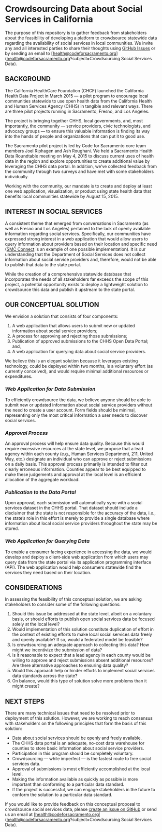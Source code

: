 # Crowdsourcing Data about Social Services in California

The purpose of this repository is to gather feedback from stakeholders about the feasibility of developing a platform to crowdsource statewide data regarding the availability of social services in local communities. We invite any and all interested parties to share their thoughts using [GitHub Issues](https://github.com/code4sac/social-services/issues) or by sending an email to [health@codeforsacramento.org](health@codeforsacramento.org?subject=Crowdsourcing Social Services Data). 

## BACKGROUND
The California HealthCare Foundation (CHCF) launched the California Health Data Project in March 2015 — a pilot program to encourage local communities statewide to use open health data from the California Health and Human Services Agency (CHHS) in tangible and relevant ways. There are three pilot projects running in Sacramento, Fresno, and Los Angeles.

The project is bringing together CHHS, local governments, and, most importantly, the community — service providers, civic technologists, and advocacy groups — to ensure this valuable information is finding its way into the hands of people and organizations that can put it to good use.

The Sacramento pilot project is led by Code for Sacramento core team members Joel Riphagen and Ash Roughani. We held a Sacramento Health Data Roundtable meeting on May 4, 2015 to discuss current uses of health data in the region and explore opportunities to create additional value by leveraging the CHHS data portal. In addition, we’ve collected feedback from the community through two surveys and have met with some stakeholders individually. 

Working with the community, our mandate is to create and deploy at least one web application, visualization, or product using state health data that benefits local communities statewide by August 15, 2015.

## INTEREST IN SOCIAL SERVICES
A consistent theme that emerged from conversations in Sacramento (as well as Fresno and Los Angeles) pertained to the lack of openly available information regarding social services. Specifically, our communities have expressed strong interest in a web application that would allow users to query information about providers based on their location and specific need ([SMC Connect](https://www.smc-connect.org/) is an example of one possible implementation). It is our understanding that the Department of Social Services does not collect information about social service providers and, therefore, would not be able to publish that data to the state portal. 

While the creation of a comprehensive statewide database that incorporates the needs of all stakeholders far exceeds the scope of this project, a potential opportunity exists to deploy a lightweight solution to crowdsource this data and publish it upstream to the state portal.

## OUR CONCEPTUAL SOLUTION
We envision a solution that consists of four components:

1. A web application that allows users to submit new or updated information about social service providers;
2. A process for approving and rejecting those submissions;
3. Publication of approved submissions to the CHHS Open Data Portal; and,
4. A web application for querying data about social service providers.

We believe this is an elegant solution because it leverages existing technology, could be deployed within two months, is a voluntary effort (as currently conceived), and would require minimal additional resources or expenditures. 

### *Web Application for Data Submission*
To efficiently crowdsource the data, we believe anyone should be able to submit new or updated information about social service providers without the need to create a user account. Form fields should be minimal, representing only the most critical information a user needs to discover social services.

### *Approval Process*
An approval process will help ensure data quality. Because this would require excessive resources at the state level, we propose that a lead agency within each county (e.g., Human Services Department, 211, United Way, etc.) designate an individual who can approve or reject submissions on a daily basis. This approval process primarily is intended to filter out clearly erroneous information. Counties appear to be best equipped to make these judgements and approval at the local level is an efficient allocation of the aggregate workload.

### *Publication to the Data Portal*
Upon approval, each submission will automatically sync with a social services dataset in the CHHS portal. That dataset should include a disclaimer that the state is not responsible for the accuracy of the data, i.e., the state’s role in this effort is merely to provide a single database where information about local social service providers throughout the state may be stored. 

### *Web Application for Querying Data*
To enable a consumer facing experience in accessing the data, we would develop and deploy a client-side web application from which users may query data from the state portal via its application programming interface (API). The web application would help consumers statewide find the services they need based on their location.

## CONSIDERATIONS
In assessing the feasibility of this conceptual solution, we are asking stakeholders to consider some of the following questions:

1. Should this issue be addressed at the state level, albeit on a voluntary basis, or should efforts to publish open social services data be focused solely at the local level?
2. Would implementation of this solution constitute duplication of effort in the context of existing efforts to make local social services data freely and openly available? If so, would a federated model be feasible?
3. Is crowdsourcing an adequate approach to collecting this data? How might we incentivize the submission of data? 
4. Is it reasonable to expect that a lead agency in each county would be willing to approve and reject submissions absent additional resources? Are there alternative approaches to ensuring data quality?
5. Would this approach help or hinder efforts to implement social services data standards across the state?
6. On balance, would this type of solution solve more problems than it might create?

## NEXT STEPS 
There are many technical issues that need to be resolved prior to deployment of this solution. However, we are working to reach consensus with stakeholders on the following principles that form the basis of this solution:
- Data about social services should be openly and freely available.
- The CHHS data portal is an adequate, no-cost data warehouse for counties to store basic information about social service providers.
- Participation in this program should be completely voluntary.
- Crowdsourcing — while imperfect — is the fastest route to free social services data.
- Approval of submissions is most efficiently accomplished at the local level.
- Making the information available as quickly as possible is more important than conforming to a particular data standard.
- If the project is successful, we can engage stakeholders in the future to conform the solution to a particular data standard.

If you would like to provide feedback on this conceptual proposal to crowdsource social services data, please [create an issue on GitHub](https://github.com/code4sac/social-services/issues) or send us an email at [health@codeforsacramento.org](health@codeforsacramento.org?subject=Crowdsourcing Social Services Data). 




